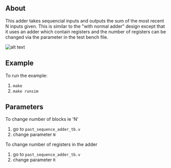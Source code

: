 About
--
This adder takes sequencial inputs and outputs the sum of the most recent N inputs given. 
This is similar to the "with normal adder" design except that it uses an adder which contain registers and the number of registers can be changed via the parameter in the test bench file.

![alt text](https://github.com/vasinwr/some_verilog/blob/master/2N_sequence_adder/with_normal_adder/design.png "Logo Title Text 1")


Example
--
To run the example:
  1. `make`
  2. `make runsim` 

Parameters
--
To change number of blocks ie 'N'
  1. go to `past_sequence_adder_tb.v` 
  2. change parameter `N`

To change number of registers in the adder
  1. go to `past_sequence_adder_tb.v`
  2. change parameter `R`
